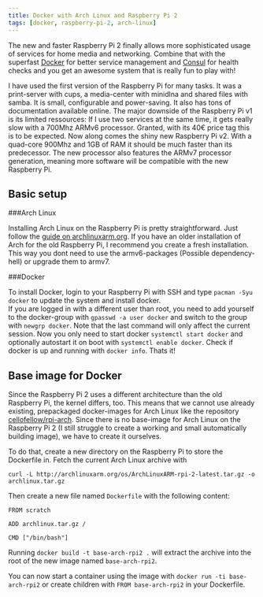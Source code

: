 ```yaml
---
title: Docker with Arch Linux and Raspberry Pi 2
tags: [docker, raspberry-pi-2, arch-linux]
---
```


The new and faster Raspberry Pi 2 finally allows more sophisticated usage of services for home media and networking.
Combine that with the superfast [Docker](https://www.docker.com/) for better service management and [Consul](https://consul.io/) for health checks and you get an awesome system that is really fun to play with!

I have used the first version of the Raspberry Pi for many tasks.
It was a print-server with cups, a media-center with minidlna and shared files with samba.
It is small, configurable and power-saving.
It also has tons of documentation available online.
The major downside of the Raspberry Pi v1 is its limited ressources:
If I use two services at the same time, it gets really slow with a 700Mhz ARMv6 processor.
Granted, with its 40€ price tag this is to be expected.
Now along comes the shiny new Raspberry Pi v2.
With a quad-core 900Mhz and 1GB of RAM it should be much faster than its predecessor.
The new processor also features the ARMv7 processor generation, meaning more software will be compatible with the new Raspberry Pi.

Basic setup
---------------------

###Arch Linux

Installing Arch Linux on the Raspberry Pi is pretty straightforward.
Just follow the [guide on archlinuxarm.org](http://archlinuxarm.org/platforms/armv7/broadcom/raspberry-pi-2).
If you have an older installation of Arch for the old Raspberry Pi, I recommend you create a fresh installation.
This way you dont need to use the armv6-packages (Possible dependency-hell) or upgrade them to armv7.

###Docker

To install Docker, login to your Raspberry Pi with SSH and type ```pacman -Syu docker``` to update the system and install docker.<br>
If you are logged in with a different user than root, you need to add yourself to the docker-group with ```gpasswd -a user docker``` and switch to the group with ```newgrp docker```.
Note that the last command will only affect the current session.
Now you only need to start docker ```systemctl start docker``` and optionally autostart it on boot with ```systemctl enable docker```.
Check if docker is up and running with ```docker info```.
Thats it!

Base image for Docker
---------------------

Since the Raspberry Pi 2 uses a different architecture than the old Raspberry Pi, the kernel differs, too.
This means that we cannot use already existing, prepackaged docker-images for Arch Linux like the repository [cellofellow/rpi-arch](https://registry.hub.docker.com/u/cellofellow/rpi-arch/).
Since there is no base-image for Arch Linux on the Raspberry Pi 2 (I still struggle to create a working and small automatically building image), we have to create it ourselves.

To do that, create a new directory on the Raspberry Pi to store the Dockerfile in.
Fetch the current Arch Linux archive with

    curl -L http://archlinuxarm.org/os/ArchLinuxARM-rpi-2-latest.tar.gz -o archlinux.tar.gz

Then create a new file named ```Dockerfile``` with the following content:

    FROM scratch

    ADD archlinux.tar.gz /

    CMD ["/bin/bash"]

Running ```docker build -t base-arch-rpi2 .``` will extract the archive into the root of the new image named ```base-arch-rpi2```.

You can now start a container using the image with ```docker run -ti base-arch-rpi2``` or create children with ```FROM base-arch-rpi2``` in your Dockerfile.